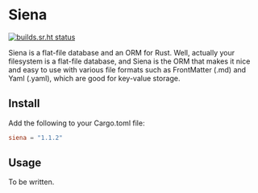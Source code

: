# Siena

[![builds.sr.ht status](https://builds.sr.ht/~asko/siena/commits/master/tests.yml.svg)](https://builds.sr.ht/~asko/siena/commits/master/tests.yml?)

Siena is a flat-file database and an ORM for Rust. Well, actually your filesystem is a flat-file database, and Siena is the ORM that makes it nice and easy to use with various file formats such as FrontMatter (.md) and Yaml (.yaml), which are good for key-value storage.

## Install

Add the following to your Cargo.toml file:
```TOML
siena = "1.1.2"
```

## Usage

To be written.